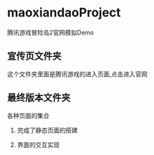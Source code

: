 # maoxiandaoProject
腾讯游戏冒险岛2官网模拟Demo


## 宣传页文件夹

  这个文件夹里面是腾讯游戏的进入页面,点击进入官网

## 最终版本文件夹
  
  各种页面的集合
  
 1. 完成了静态页面的搭建
 
 2. 界面的交互实现
